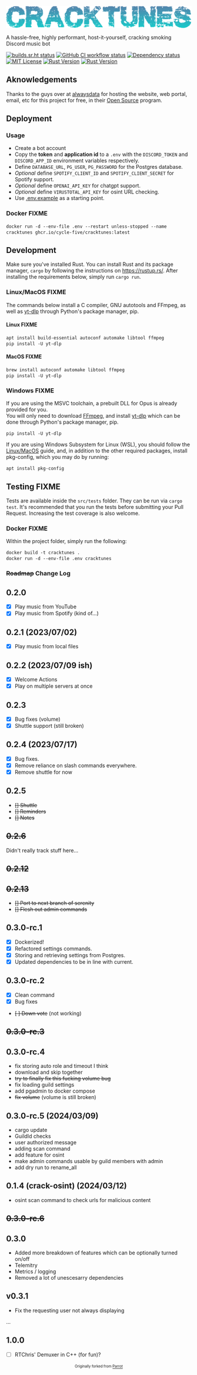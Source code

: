 ![CrackTunes](./docs/logo.png)

  A hassle-free, highly performant, host-it-yourself, cracking smoking Discord music bot

[![builds.sr.ht status](https://builds.sr.ht/~cycle-five.svg)](https://builds.sr.ht/~cycle-five?)
[![GitHub CI workflow status](https://github.com/cycle-five/cracktunes/actions/workflows/ci_workflow.yml/badge.svg)](https://github.com/cycle-five/cracktunes/actions/workflows/ci_workflow.yml)
[![Dependency status](https://deps.rs/repo/github/cycle-five/cracktunes/status.svg)](https://deps.rs/repo/github/cycle-five/cracktunes)
[![MIT License](https://img.shields.io/badge/license-MIT-blue.svg)](https://github.com/cycle-five/cracktunes/blob/main/LICENSE)
[![Rust Version](https://img.shields.io/badge/rustc-1.76-blue.svg)](https://github.com/cycle-five/cracktunes/)
[![Rust Version](https://img.shields.io/badge/rustc-1.78-blue.svg)](https://github.com/cycle-five/cracktunes/)

## Aknowledgements

Thanks to the guys over at  [alwaysdata](https://www.alwaysdata.com/) for hosting the website, web portal, email, etc for this project for free, in their [Open Source](https://www.alwaysdata.com/en/open-source/) program.

## Deployment

### Usage

* Create a bot account
* Copy the **token** and **application id** to a `.env` with the `DISCORD_TOKEN` and `DISCORD_APP_ID` environment variables respectively.
* Define `DATABASE_URL`, `PG_USER`, `PG_PASSWORD` for the Postgres database.
* *Optional* define `SPOTIFY_CLIENT_ID` and `SPOTIFY_CLIENT_SECRET` for Spotify support.
* *Optional* define `OPENAI_API_KEY` for chatgpt support.
* *Optional* define `VIRUSTOTAL_API_KEY` for osint URL checking.
* Use [.env.example](https://github.com/cycle-five/cracktunes/blob/main/.env.example) as a starting point.

### Docker **FIXME**

```shell
docker run -d --env-file .env --restart unless-stopped --name cracktunes ghcr.io/cycle-five/cracktunes:latest
```

## Development

Make sure you've installed Rust. You can install Rust and its package manager, `cargo` by following the instructions on https://rustup.rs/.
After installing the requirements below, simply run `cargo run`.

### Linux/MacOS **FIXME**

The commands below install a C compiler, GNU autotools and FFmpeg, as well as [yt-dlp](https://github.com/yt-dlp/yt-dlp) through Python's package manager, pip.

#### Linux **FIXME**

```shell
apt install build-essential autoconf automake libtool ffmpeg
pip install -U yt-dlp
```

#### MacOS **FIXME**

```shell
brew install autoconf automake libtool ffmpeg
pip install -U yt-dlp
```

### Windows **FIXME**

If you are using the MSVC toolchain, a prebuilt DLL for Opus is already provided for you.  
You will only need to download [FFmpeg](https://ffmpeg.org/download.html), and install [yt-dlp](https://github.com/yt-dlp/yt-dlp) which can be done through Python's package manager, pip.

```shell
pip install -U yt-dlp
```

If you are using Windows Subsystem for Linux (WSL), you should follow the [Linux/MacOS](#linuxmacos) guide, and, in addition to the other required packages, install pkg-config, which you may do by running:

```shell
apt install pkg-config
```

## Testing **FIXME**

Tests are available inside the `src/tests` folder. They can be run via `cargo test`. It's recommended that you run the tests before submitting your Pull Request.
Increasing the test coverage is also welcome.

### Docker **FIXME**

Within the project folder, simply run the following:

```shell
docker build -t cracktunes .
docker run -d --env-file .env cracktunes
```

### ~~Roadmap~~ Change Log

## 0.2.0
- [x] Play music from YouTube
- [x] Play music from Spotify (kind of...)

## 0.2.1 (2023/07/02)
- [x] Play music from local files

## 0.2.2 (2023/07/09 ish)
- [x] Welcome Actions
- [x] Play on multiple servers at once

## 0.2.3
- [x] Bug fixes (volume)
- [x] Shuttle support (still broken)

## 0.2.4 (2023/07/17)
- [x] Bug fixes.
- [x] Remove reliance on slash commands everywhere.
- [x] Remove shuttle for now

## 0.2.5
- ~~[] Shuttle~~
- ~~[] Reminders~~
- ~~[] Notes~~

## ~~0.2.6~~
Didn't really track stuff here...
## ~~0.2.12~~
## ~~0.2.13~~
- ~~[] Port to next branch of serenity~~
- ~~[] Flesh out admin commands~~

## 0.3.0-rc.1
- [x] Dockerized!
- [x] Refactored settings commands.
- [x] Storing and retrieving settings from Postgres.
- [x] Updated dependencies to be in line with current.
## 0.3.0-rc.2
- [x] Clean command
- [x] Bug fixes
- ~~[ ] Down vote~~ (not working)
## ~~0.3.0-rc.3~~
## 0.3.0-rc.4
* fix storing auto role and timeout I think
* download and skip together
* ~~try to finally fix this fucking volume bug~~
* fix loading guild settings
* add pgadmin to docker compose
* ~~fix volume~~ (volume is still broken)
## 0.3.0-rc.5 (2024/03/09)
- cargo update
- GuildId checks
- user authorized message
- adding scan command
- add feature for osint
- make admin commands usable by guild members with admin
- add dry run to rename_all
## 0.1.4 (crack-osint) (2024/03/12)
- osint scan command to check urls for malicious content
## ~~0.3.0-rc.6~~
## 0.3.0
- Added more breakdown of features which can be optionally turned on/off
- Telemitry
- Metrics / logging
- Removed a lot of unescesarry dependencies  
## v0.3.1
- Fix the requesting user not always displaying

...
## 1.0.0
- [ ] RTChris' Demuxer in C++ (for fun)?


<p align="center">
<sub><sup>Originally forked from <a href="https://github.com/aquelemiguel/parrot">Parrot</a></sup></sub>
<p>